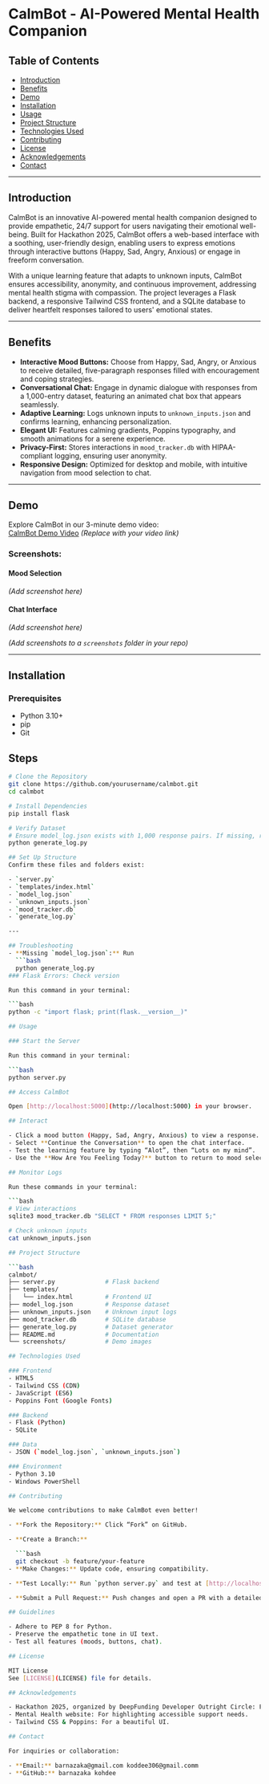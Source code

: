 # CalmBot - AI-Powered Mental Health Companion

## Table of Contents
- [Introduction](#introduction)  
- [Benefits](#benefits)  
- [Demo](#demo)  
- [Installation](#installation)  
- [Usage](#usage)  
- [Project Structure](#project-structure)  
- [Technologies Used](#technologies-used)  
- [Contributing](#contributing)  
- [License](#license)  
- [Acknowledgements](#acknowledgements)  
- [Contact](#contact)  

---

## Introduction
CalmBot is an innovative AI-powered mental health companion designed to provide empathetic, 24/7 support for users navigating their emotional well-being. Built for Hackathon 2025, CalmBot offers a web-based interface with a soothing, user-friendly design, enabling users to express emotions through interactive buttons (Happy, Sad, Angry, Anxious) or engage in freeform conversation.

With a unique learning feature that adapts to unknown inputs, CalmBot ensures accessibility, anonymity, and continuous improvement, addressing mental health stigma with compassion. The project leverages a Flask backend, a responsive Tailwind CSS frontend, and a SQLite database to deliver heartfelt responses tailored to users' emotional states.

---

## Benefits
- **Interactive Mood Buttons:** Choose from Happy, Sad, Angry, or Anxious to receive detailed, five-paragraph responses filled with encouragement and coping strategies.  
- **Conversational Chat:** Engage in dynamic dialogue with responses from a 1,000-entry dataset, featuring an animated chat box that appears seamlessly.  
- **Adaptive Learning:** Logs unknown inputs to `unknown_inputs.json` and confirms learning, enhancing personalization.  
- **Elegant UI:** Features calming gradients, Poppins typography, and smooth animations for a serene experience.  
- **Privacy-First:** Stores interactions in `mood_tracker.db` with HIPAA-compliant logging, ensuring user anonymity.  
- **Responsive Design:** Optimized for desktop and mobile, with intuitive navigation from mood selection to chat.

---

## Demo
Explore CalmBot in our 3-minute demo video:  
[CalmBot Demo Video](#) *(Replace with your video link)*

### Screenshots:
#### Mood Selection  
*(Add screenshot here)*

#### Chat Interface  
*(Add screenshot here)*

*(Add screenshots to a `screenshots` folder in your repo)*

---

## Installation

### Prerequisites
- Python 3.10+  
- pip  
- Git

## Steps
```bash
# Clone the Repository
git clone https://github.com/yourusername/calmbot.git
cd calmbot

# Install Dependencies
pip install flask

# Verify Dataset
# Ensure model_log.json exists with 1,000 response pairs. If missing, regenerate:
python generate_log.py

## Set Up Structure
Confirm these files and folders exist:

- `server.py`  
- `templates/index.html`  
- `model_log.json`  
- `unknown_inputs.json`  
- `mood_tracker.db`  
- `generate_log.py`

---

## Troubleshooting
- **Missing `model_log.json`:** Run  
  ```bash
  python generate_log.py
### Flask Errors: Check version

Run this command in your terminal:

```bash
python -c "import flask; print(flask.__version__)"

## Usage

### Start the Server

Run this command in your terminal:

```bash
python server.py

## Access CalmBot

Open [http://localhost:5000](http://localhost:5000) in your browser.

## Interact

- Click a mood button (Happy, Sad, Angry, Anxious) to view a response.
- Select **Continue the Conversation** to open the chat interface.
- Test the learning feature by typing “Alot”, then “Lots on my mind”.
- Use the **How Are You Feeling Today?** button to return to mood selection.

## Monitor Logs

Run these commands in your terminal:

```bash
# View interactions
sqlite3 mood_tracker.db "SELECT * FROM responses LIMIT 5;"

# Check unknown inputs
cat unknown_inputs.json

## Project Structure

```bash
calmbot/
├── server.py              # Flask backend
├── templates/
│   └── index.html         # Frontend UI
├── model_log.json         # Response dataset
├── unknown_inputs.json    # Unknown input logs
├── mood_tracker.db        # SQLite database
├── generate_log.py        # Dataset generator
├── README.md              # Documentation
└── screenshots/           # Demo images

## Technologies Used

### Frontend
- HTML5  
- Tailwind CSS (CDN)  
- JavaScript (ES6)  
- Poppins Font (Google Fonts)  

### Backend
- Flask (Python)  
- SQLite  

### Data
- JSON (`model_log.json`, `unknown_inputs.json`)  

### Environment
- Python 3.10  
- Windows PowerShell  

## Contributing

We welcome contributions to make CalmBot even better!

- **Fork the Repository:** Click “Fork” on GitHub.

- **Create a Branch:**

  ```bash
  git checkout -b feature/your-feature
- **Make Changes:** Update code, ensuring compatibility.

- **Test Locally:** Run `python server.py` and test at [http://localhost:5000](http://localhost:5000).

- **Submit a Pull Request:** Push changes and open a PR with a detailed description.

## Guidelines

- Adhere to PEP 8 for Python.  
- Preserve the empathetic tone in UI text.  
- Test all features (moods, buttons, chat).  

## License

MIT License  
See [LICENSE](LICENSE) file for details.

## Acknowledgements

- Hackathon 2025, organized by DeepFunding Developer Outright Circle: For inspiring this project.    
- Mental Health website: For highlighting accessible support needs.  
- Tailwind CSS & Poppins: For a beautiful UI.

## Contact

For inquiries or collaboration:

- **Email:** barnazaka@gmail.com koddee306@gmail.comm  
- **GitHub:** barnazaka kohdee
 
